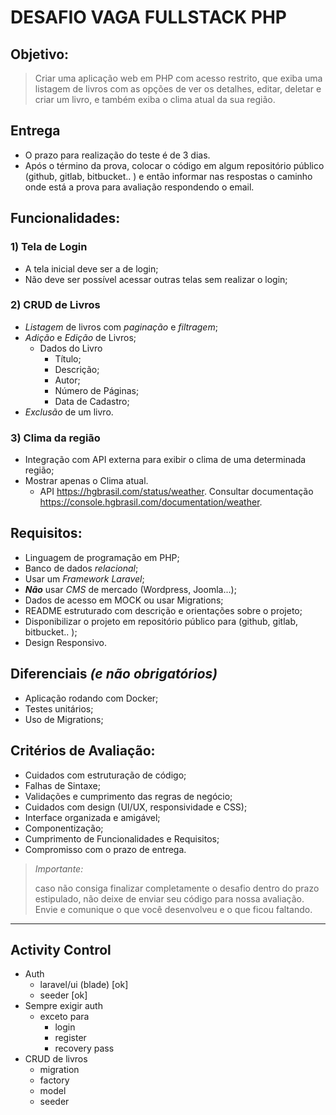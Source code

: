 # DESAFIO VAGA FULLSTACK PHP


## Objetivo:
> Criar uma aplicação web em PHP com acesso restrito, que exiba uma listagem de livros com as opções de ver os detalhes, editar, deletar e criar um livro, e também exiba o clima atual da sua região.

## Entrega

* O prazo para realização do teste é de 3 dias.
* Após o término da prova, colocar o código em algum repositório público (github, gitlab, bitbucket.. ) e então informar nas respostas o caminho onde está a prova para avaliação respondendo o email.

## Funcionalidades:

### 1) Tela de Login
* A tela inicial deve ser a de login;
* Não deve ser possível acessar outras telas sem realizar o login;

### 2) CRUD de Livros
* *Listagem* de livros com *paginação* e *filtragem*;
* *Adição* e *Edição* de Livros;
    - Dados do Livro
        - Título;
        - Descrição;
        - Autor;
        - Número de Páginas;
        - Data de Cadastro;
* *Exclusão* de um livro.

### 3) Clima da região
* Integração com API externa para exibir o clima de uma determinada região;
* Mostrar apenas o Clima atual.
    - API https://hgbrasil.com/status/weather. Consultar documentação https://console.hgbrasil.com/documentation/weather.


## Requisitos:
* Linguagem de programação em PHP;
* Banco de dados *relacional*;
* Usar um *Framework Laravel*;
* **_Não_** usar *CMS* de mercado (Wordpress, Joomla...);
* Dados de acesso em MOCK ou usar Migrations;
* README estruturado com descrição e orientações sobre o projeto;
* Disponibilizar o projeto em repositório público para (github, gitlab, bitbucket.. );
* Design Responsivo.


## Diferenciais _(e não obrigatórios)_
* Aplicação rodando com Docker;
* Testes unitários;
* Uso de Migrations;

## Critérios de Avaliação:
* Cuidados com estruturação de código;
* Falhas de Sintaxe;
* Validações e cumprimento das regras de negócio;
* Cuidados com design (UI/UX, responsividade e CSS);
* Interface organizada e amigável;
* Componentização;
* Cumprimento de Funcionalidades e Requisitos;
* Compromisso com o prazo de entrega.

> *Importante:*
>
> caso não consiga finalizar completamente o desafio dentro do prazo estipulado, não deixe de enviar seu código para nossa avaliação. Envie e comunique o que você desenvolveu e o que ficou faltando.

----

## Activity Control

* Auth
    - laravel/ui (blade) [ok]
    - seeder [ok]
* Sempre exigir auth
    - exceto para
        - login
        - register
        - recovery pass
* CRUD de livros
    - migration
    - factory
    - model
    - seeder
